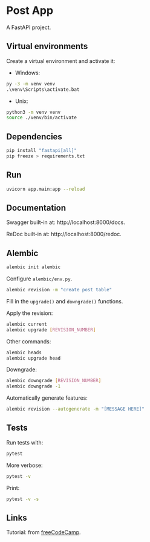 # Post App

A FastAPI project.

## Virtual environments

Create a virtual environment and activate it:
- Windows:
```cmd
py -3 -m venv venv
.\venv\Scripts\activate.bat
```
- Unix:
```bash
python3 -m venv venv
source ./venv/bin/activate
```

## Dependencies

```bash
pip install "fastapi[all]" 
pip freeze > requirements.txt
```

## Run

```bash
uvicorn app.main:app --reload
```

## Documentation

Swagger built-in at: http://localhost:8000/docs.

ReDoc built-in at: http://localhost:8000/redoc.

## Alembic

```bash
alembic init alembic
```

Configure `alembic/env.py`.

```bash
alembic revision -m "create post table"
```

Fill in the `upgrade()` and `downgrade()` functions.

Apply the revision:
```bash
alembic current
alembic upgrade [REVISION_NUMBER]
```

Other commands:
```bash
alembic heads
alembic upgrade head 
```

Downgrade:
```bash
alembic downgrade [REVISION_NUMBER]
alembic downgrade -1
```

Automatically generate features:
```bash
alembic revision --autogenerate -m "[MESSAGE HERE]"
```

## Tests

Run tests with:
```bash
pytest
```

More verbose:
```bash
pytest -v
```

Print:
```bash
pytest -v -s
```

## Links

Tutorial: from [freeCodeCamp](https://www.youtube.com/watch?v=0sOvCWFmrtA).